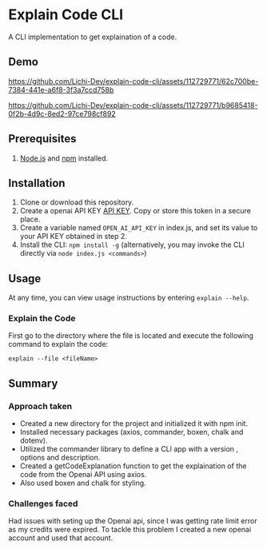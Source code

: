# Explain Code CLI

A CLI implementation to get explaination of a code.

## Demo

https://github.com/Lichi-Dev/explain-code-cli/assets/112729771/62c700be-7384-441e-a6f8-3f3a7ccd758b

https://github.com/Lichi-Dev/explain-code-cli/assets/112729771/b9685418-0f2b-4d9c-8ed2-97ce798cf892

## Prerequisites

1. [Node.js](https://nodejs.org) and [npm](https://npmjs.com) installed.

## Installation

1. Clone or download this repository.
2. Create a openai API KEY [API KEY](https://platform.openai.com/api-keys). Copy or store this token in a secure place.
3. Create a variable named `OPEN_AI_API_KEY` in index.js, and set its value to your API KEY obtained in step 2.
4. Install the CLI: `npm install -g` (alternatively, you may invoke the CLI directly via `node index.js <commands>`)

## Usage

At any time, you can view usage instructions by entering `explain --help`.

### Explain the Code

First go to the directory where the file is located and execute the following command to explain the code:

`explain --file <fileName>`

## Summary

### Approach taken

- Created a new directory for the project and initialized it with npm init.
- Installed necessary packages (axios, commander, boxen, chalk and dotenv).
- Utilized the commander library to define a CLI app with a version , options and description.
- Created a getCodeExplanation function to get the explaination of the code from the Openai API using axios.
- Also used boxen and chalk for styling.

### Challenges faced

Had issues with seting up the Openai api, since I was getting rate limit error as my credits were expired. To tackle this problem I created a new openai account and used that account.
